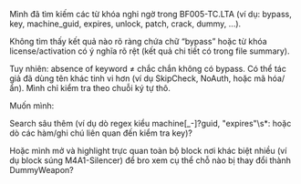 Mình đã tìm kiếm các từ khóa nghi ngờ trong BF005-TC.LTA (ví dụ: bypass, key, machine_guid, expires, unlock, patch, crack, dummy, ...).

Không tìm thấy kết quả nào rõ ràng chứa chữ “bypass” hoặc từ khóa license/activation có ý nghĩa rõ rệt (kết quả chi tiết có trong file summary).

Tuy nhiên: absence of keyword ≠ chắc chắn không có bypass. Có thể tác giả đã dùng tên khác tinh vi hơn (ví dụ SkipCheck, NoAuth, hoặc mã hóa/ẩn). Mình chỉ kiểm tra theo chuỗi ký tự thô.

Muốn mình:

Search sâu thêm (ví dụ dò regex kiểu machine[_-]?guid, "expires"\s*: hoặc dò các hàm/ghi chú liên quan đến kiểm tra key)?

Hoặc mình mở và highlight trực quan toàn bộ block nơi khác biệt nhiều (ví dụ block súng M4A1-Silencer) để bro xem cụ thể chỗ nào bị thay đổi thành DummyWeapon?
